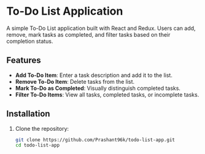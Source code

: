 # To-Do List Application

A simple To-Do List application built with React and Redux. Users can add, remove, mark tasks as completed, and filter tasks based on their completion status.

## Features

- **Add To-Do Item**: Enter a task description and add it to the list.
- **Remove To-Do Item**: Delete tasks from the list.
- **Mark To-Do as Completed**: Visually distinguish completed tasks.
- **Filter To-Do Items**: View all tasks, completed tasks, or incomplete tasks.

## Installation

1. Clone the repository:
   ```bash
   git clone https://github.com/Prashant96k/todo-list-app.git
   cd todo-list-app
